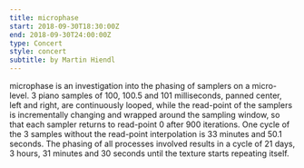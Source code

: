 ```yaml
---
title: microphase
start: 2018-09-30T18:30:00Z
end: 2018-09-30T24:00:00Z
type: Concert
style: concert
subtitle: by Martin Hiendl
---
```

microphase is an investigation into the phasing of samplers on a micro-level. 3 piano samples of 100, 100.5 and 101 milliseconds, panned center, left and right, are continuously looped, while the read-point of the samplers is incrementally changing and wrapped around the sampling window, so that each sampler returns to read-point 0 after 900 iterations. One cycle of the 3 samples without the read-point interpolation is 33 minutes and 50.1 seconds. The phasing of all processes involved results in a cycle of 21 days, 3 hours, 31 minutes and 30 seconds until the texture starts repeating itself.
